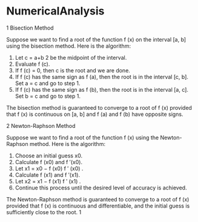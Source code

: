 # NumericalAnalysis


1 Bisection Method

Suppose we want to find a root of the function f (x) on the interval [a, b] using
the bisection method. Here is the algorithm:

1. Let c = a+b
2 be the midpoint of the interval.
2. Evaluate f (c).
3. If f (c) = 0, then c is the root and we are done.
4. If f (c) has the same sign as f (a), then the root is in the interval [c, b]. Set
a = c and go to step 1.
5. If f (c) has the same sign as f (b), then the root is in the interval [a, c]. Set
b = c and go to step 1.

The bisection method is guaranteed to converge to a root of f (x) provided
that f (x) is continuous on [a, b] and f (a) and f (b) have opposite signs.


2 Newton-Raphson Method

Suppose we want to find a root of the function f (x) using the Newton-Raphson
method. Here is the algorithm:

1. Choose an initial guess x0.
2. Calculate f (x0) and f ′(x0).
3. Let x1 = x0 − f (x0)
f ′ (x0) .
4. Calculate f (x1) and f ′(x1).
5. Let x2 = x1 − f (x1)
f ′ (x1) .
6. Continue this process until the desired level of accuracy is achieved.

The Newton-Raphson method is guaranteed to converge to a root of f (x)
provided that f (x) is continuous and differentiable, and the initial guess is
sufficiently close to the root.
1
